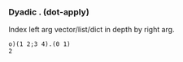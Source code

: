 ### Dyadic . (dot-apply)

Index left arg vector/list/dict in depth by right arg.

```o
o)(1 2;3 4).(0 1)
2
```
